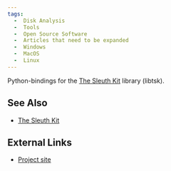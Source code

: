 ```yaml
---
tags:
  -  Disk Analysis
  -  Tools
  -  Open Source Software
  -  Articles that need to be expanded
  -  Windows
  -  MacOS
  -  Linux
---
```

Python-bindings for the [The Sleuth Kit](the_sleuth_kit.md) library (libtsk).

## See Also

* [The Sleuth Kit](the_sleuth_kit.md)

## External Links

* [Project site](https://github.com/py4n6/pytsk/)

